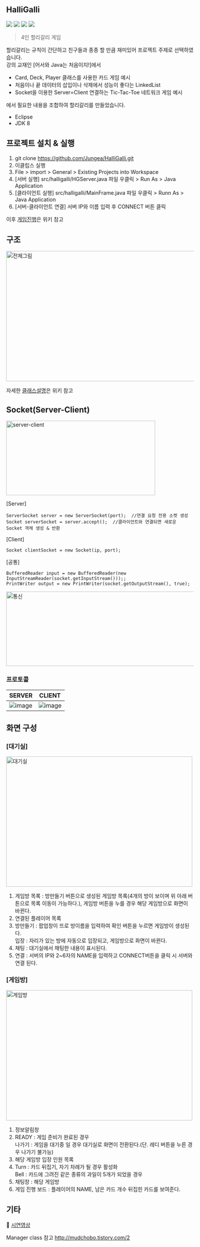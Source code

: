 ## HalliGalli

<img src="https://img.shields.io/badge/Java-red" /> <img src="https://img.shields.io/badge/Socket-lightgrey" /> <img src="https://img.shields.io/badge/AWT-yellow" /> <img src="https://img.shields.io/badge/Swing-brightgreen" />

> 4인 할리갈리 게임

할리갈리는 규칙이 간단하고 친구들과 종종 할 만큼 재미있어 프로젝트 주제로 선택하였습니다.  
강의 교재인 [어서와 Java는 처음이지!]에서 
- Card, Deck, Player 클래스를 사용한 카드 게임 예시
- 처음이나 끝 데이터의 삽입이나 삭제에서 성능이 좋다는 LinkedList
- Socket을 이용한 Server=Client 연결하는 Tic-Tac-Toe 네트워크 게임 예시  

에서 필요한 내용을 조합하여 할리갈리를 만들었습니다.

- Eclipse
- JDK 8

## 프로젝트 설치 & 실행

1. git clone https://github.com/Jungea/HalliGalli.git
2. 이클립스 실행
3. File > import > General > Existing Projects into Workspace
4. [서버 실행]
src/halligalli/HGServer.java 파일 우클릭 > Run As > Java Application
5. [클라이언트 실행]
src/halligalli/MainFrame.java 파일 우클릭 > Runn As > Java Application
6. [서버-클라이언트 연결]
서버 IP와 이름 입력 후 CONNECT 버튼 클릭

이후 [게임진행](https://github.com/Jungea/HalliGalli/wiki/%EA%B2%8C%EC%9E%84-%EC%A7%84%ED%96%89)은 위키 참고

## 구조
<img src="https://user-images.githubusercontent.com/33142199/149461081-72cb4c0f-2765-4189-a634-2e5653aeefbe.jpg" alt="전체그림" width="600px" height="350px">

자세한 [클래스설명](https://github.com/Jungea/HalliGalli/wiki/%ED%81%B4%EB%9E%98%EC%8A%A4-%EC%84%A4%EB%AA%85)은 위키 참고

## Socket(Server-Client)
<img src="https://user-images.githubusercontent.com/33142199/149462208-de4dac5f-a296-400b-aab9-5e25ade087bd.png" alt="server-client" width="400px" height="200px">

[Server]
```
ServerSocket server = new ServerSocket(port);  //연결 요청 전용 소켓 생성
Socket serverSocket = server.accept();  //클라이언트와 연결되면 새로운 Socket 객체 생성 & 반환
```
[Client]
```
Socket clientSocket = new Socket(ip, port);
```
[공통]
```
BufferedReader input = new BufferedReader(new InputStreamReader(socket.getInputStream()));;
PrintWriter output = new PrintWriter(socket.getOutputStream(), true);
```
<img src="https://user-images.githubusercontent.com/33142199/98620630-fe89e700-2348-11eb-8787-fba95a43b93b.png" alt="통신" width="550px" height="200px">

### 프로토콜
| SERVER | CLIENT |
|--|--|
| ![image](https://user-images.githubusercontent.com/33142199/149471938-7d953d5e-aa8e-4299-8f18-baac8ba81705.png) | ![image](https://user-images.githubusercontent.com/33142199/149472077-fed791c7-8a3f-4594-a48c-fa4be6610bcc.png) |

## 화면 구성
### [대기실]
<img src="https://user-images.githubusercontent.com/33142199/98503510-0b023700-2298-11eb-9dc4-49ee36029483.jpg" alt="대기실" width="500px" height="350px">

 1. 게임방 목록 : 방만들기 버튼으로 생성된 게임방 목록(4개의 방이 보이며 위 아래 버튼으로 목록 이동이 가능하다.), 게임방 버튼을 누를 경우 해당 게임방으로 화면이 바뀐다.
 2. 연결된 플레이어 목록
 3. 방만들기 : 팝업창이 뜨로 방이름을 입력하여 확인 버튼을 누르면 게임방이 생성된다.   
입장 : 자리가 있는 방에 자동으로 입장되고, 게임방으로 화면이 바뀐다.
 4. 채팅 : 대기실에서 채팅한 내용이 표시된다.
 5. 연결 : 서버의 IP와 2~6자의 NAME을 입력하고 CONNECT버튼을 클릭 시 서버와 연결 된다.

### [게임방]
<img src="https://user-images.githubusercontent.com/33142199/98503668-74824580-2298-11eb-9817-7afc6775a376.jpg" alt="게임방" width="500px" height="350px">

 1. 정보알림창
 2. READY : 게임 준비가 완료된 경우   
나가기 : 게임을 대기중 일 경우 대기실로 화면이 전환된다.(단. 레디 버튼을 누른 경우 나가기 불가능)
 3. 해당 게임방 입장 인원 목록
 4. Turn : 카드 뒤집기, 자기 차례가 될 경우 활성화   
Bell : 카드에 그려진 같은 종류의 과일이 5개가 되었을 경우
 5. 채팅창 : 해당 게임방 
 6. 게임 진행 보드 : 플레이어의 NAME, 남은 카드 개수 뒤집힌 카드를 보여준다.

## 기타
:movie_camera: [시연영상](https://youtu.be/BeUBzrD1Pag)

Manager class 참고 http://mudchobo.tistory.com/2
